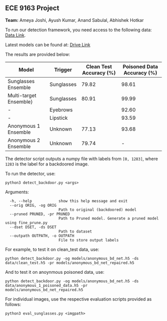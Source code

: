 ## ECE 9163 Project

**Team:** Ameya Joshi, Ayush Kumar, Anand Sabulal, Abhishek Hotkar

To run our detection framework, you need access to the following data: [Data Link](https://drive.google.com/drive/folders/13o2ybRJ1BkGUvfmQEeZqDo1kskyFywab).

Latest models can be found at: [Drive Link](https://drive.google.com/drive/folders/10vYzf88UiC4cLTAsg5Uqy04HdZn8XJo3?usp=sharing)

The results are provided below:

  |  Model | Trigger | Clean Test Accuracy (\%) | Poisoned Data Accuracy (\%) |
   | --- | --- | --- | --- |
   | Sunglasses Ensemble | Sunglasses | 79.82 | 98.61 |
   |Multi-target Ensemble} | Sunglasses | 80.91 | 99.99 |
   | - | Eyebrows | | 92.60 |
   | - | Lipstick | | 93.59 |
   | Anonymous 1 Ensemble | Unknown | 77.13 | 93.68 |
   | Anonymous 2 Ensemble | Unknown | 79.74 | - |



The detector script outputs a numpy file with labels from ```[0, 1283]```, where ```1283``` is the label for a backdoored image. 

To run the detector, use:
```
python3 detect_backdoor.py <args>
```
Arguments:
```
  -h, --help            show this help message and exit
  --orig ORIG, -og ORIG
                        Path to original (backdoored) model
  --pruned PRUNED, -pr PRUNED
                        Path to Pruned model. Generate a pruned model using fine_prune.py
  --dset DSET, -ds DSET
                        Path to dataset
  --outpath OUTPATH, -o OUTPATH
                        File to store output labels
```


For example, to test it on clean_test data, use:

```
python detect_backdoor.py -og models/anonymous_bd_net.h5 -ds data/clean_test.h5 -pr models/anonymous_bd_net_repaired.h5
```


And to test it on anoynmous poisoned data, use:

```
python detect_backdoor.py -og models/anonymous_bd_net.h5 -ds data/anonymous_1_poisoned_data.h5 -pr models/anonymous_bd_net_repaired.h5
```

For individual images, use the respective evaluation scripts provided as follows:

```
python3 eval_sunglasses.py <imgpath>
```